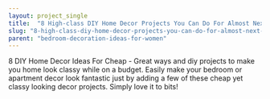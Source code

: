 ```yaml
---
layout: project_single
title:  "8 High-class DIY Home Decor Projects You Can Do For Almost Next To Nothing"
slug: "8-high-class-diy-home-decor-projects-you-can-do-for-almost-next-to-nothing"
parent: "bedroom-decoration-ideas-for-women"
---
```

8 DIY Home Decor Ideas For Cheap - Great ways and diy projects to make you home look classy while on a budget. Easily make your bedroom or apartment decor look fantastic just by adding a few of these cheap yet classy looking decor projects. Simply love it to bits!
